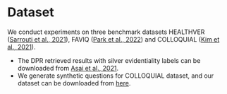 # Dataset
We conduct experiments on three benchmark datasets HEALTHVER ([Sarrouti et al., 2021](https://github.com/sarrouti/healthver)), FAVIQ ([Park et al., 2022](https://github.com/faviq/faviq)) and COLLOQUIAL ([Kim et al., 2021](https://github.com/bckim92/colloquial-claims)).
+ The DPR retrieved results with silver evidentiality labels can be downloaded from [Asai et al., 2021](https://github.com/AkariAsai/evidentiality_qa).
+ We generate synthetic questions for COLLOQUIAL dataset, and our dataset can be downloaded from [here](https://drive.google.com/drive/folders/1_JSskGCxLbOvuaqxbi2BsM8MZbpiJd3M?usp=sharing).
